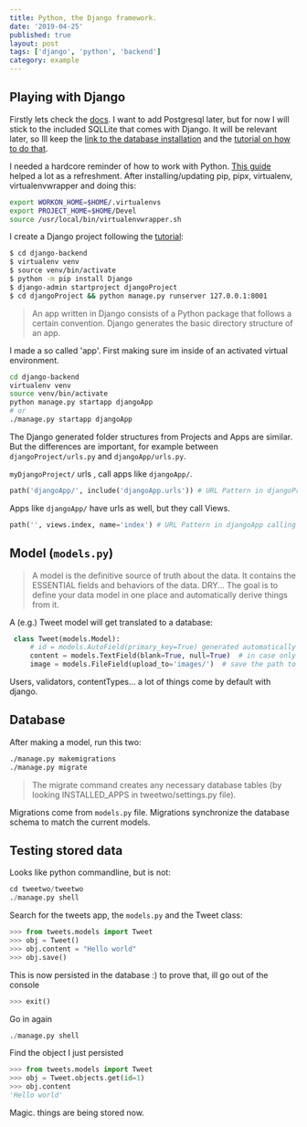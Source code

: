 ```yaml
---
title: Python, the Django framework.
date: '2019-04-25'
published: true
layout: post
tags: ['django', 'python', 'backend']
category: example
---
```


## Playing with Django

Firstly lets check the [docs](https://docs.djangoproject.com/en/3.0/intro/install/).
I want to add Postgresql later, but for now I will stick to the included SQLLite that comes with Django.
It will be relevant later, so Ill keep the [link to the database installation](https://docs.djangoproject.com/en/3.0/topics/install/#database-installation)
and the [tutorial on how to do that](https://docs.djangoproject.com/en/3.0/intro/tutorial02/).

I needed a hardcore reminder of how to work with Python. [This guide](https://docs.python-guide.org/dev/virtualenvs/)
helped a lot as a refreshment.
After installing/updating pip, pipx, virtualenv, virtualenvwrapper and doing this:
 ```bash
export WORKON_HOME=$HOME/.virtualenvs
export PROJECT_HOME=$HOME/Devel
source /usr/local/bin/virtualenvwrapper.sh
```

I create a Django project following the [tutorial](https://docs.djangoproject.com/en/3.0/intro/tutorial01/):
```bash
$ cd django-backend
$ virtualenv venv
$ source venv/bin/activate
$ python -m pip install Django
$ django-admin startproject djangoProject
$ cd djangoProject && python manage.py runserver 127.0.0.1:8001
```
> An app written in Django consists
> of a Python package that follows a certain convention.
> Django generates the basic directory structure of an app.

I made a so called 'app'.
First making sure im inside of an activated virtual environment.
```bash
cd django-backend
virtualenv venv
source venv/bin/activate
python manage.py startapp djangoApp
# or
./manage.py startapp djangoApp
```

The Django generated folder structures from Projects and Apps are similar.
But the differences are important, for example between `djangoProject/urls.py` and `djangoApp/urls.py`.

`myDjangoProject/` urls , call apps like `djangoApp/`.
```python
path('djangoApp/', include('djangoApp.urls')) # URL Pattern in djangoProject calling djangoApp
```

 Apps like `djangoApp/` have urls as well, but they call Views.
```python
path('', views.index, name='index') # URL Pattern in djangoApp calling a View
```


## Model (`models.py`)

>A model is the definitive source of truth about the data.
>It contains the ESSENTIAL fields and behaviors of the data.
> DRY...
> The goal is to define your data model in one place and automatically derive things from it.

A (e.g.) Tweet model will get translated to a database:

```python
 class Tweet(models.Model):
     # id = models.AutoField(primary_key=True) generated automatically for all the models.
     content = models.TextField(blank=True, null=True)  # in case only image is tweeted.
     image = models.FileField(upload_to='images/')  # save the path to the image
 ```

Users, validators, contentTypes... a lot of things come by default with django.

## Database

After making a model, run this two:

```bash
./manage.py makemigrations
./manage.py migrate
```
> The migrate command creates any necessary database tables
> (by looking INSTALLED_APPS in tweetwo/settings.py file).

Migrations come from `models.py` file.
Migrations synchronize the database schema to match the current models.

## Testing stored data

Looks like python commandline, but is not:
```python
cd tweetwo/tweetwo
./manage.py shell
```
Search for the tweets app, the `models.py` and the Tweet class:
```python
>>> from tweets.models import Tweet
>>> obj = Tweet()
>>> obj.content = "Hello world"
>>> obj.save()
```
This is now persisted in the database :) to prove that, ill go out of the console
```python
>>> exit()
```
Go in again
```python
./manage.py shell
```
Find the object I just persisted
```python
>>> from tweets.models import Tweet
>>> obj = Tweet.objects.get(id=1)
>>> obj.content
'Hello world'
```

Magic. things are being stored now.


